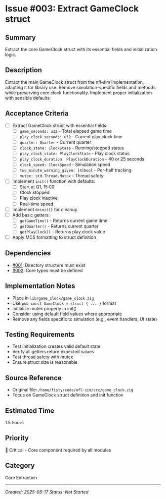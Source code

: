 # Issue #003: Extract GameClock struct

## Summary
Extract the core GameClock struct with its essential fields and initialization logic.

## Description
Extract the main GameClock struct from the nfl-sim implementation, adapting it for library use. Remove simulation-specific fields and methods while preserving core clock functionality. Implement proper initialization with sensible defaults.

## Acceptance Criteria
- [ ] Extract GameClock struct with essential fields:
  - [ ] `game_seconds: u32` - Total elapsed game time
  - [ ] `play_clock_seconds: u32` - Current play clock time
  - [ ] `quarter: Quarter` - Current quarter
  - [ ] `clock_state: ClockState` - Running/stopped status
  - [ ] `play_clock_state: PlayClockState` - Play clock status
  - [ ] `play_clock_duration: PlayClockDuration` - 40 or 25 seconds
  - [ ] `clock_speed: ClockSpeed` - Simulation speed
  - [ ] `two_minute_warning_given: [4]bool` - Per-half tracking
  - [ ] `mutex: std.Thread.Mutex` - Thread safety
- [ ] Implement `init()` function with defaults:
  - [ ] Start at Q1, 15:00
  - [ ] Clock stopped
  - [ ] Play clock inactive
  - [ ] Real-time speed
- [ ] Implement `deinit()` for cleanup
- [ ] Add basic getters:
  - [ ] `getGameTime()` - Returns current game time
  - [ ] `getQuarter()` - Returns current quarter
  - [ ] `getPlayClock()` - Returns play clock value
- [ ] Apply MCS formatting to struct definition

## Dependencies
- [#001](001_create_directory_structure.md): Directory structure must exist
- [#002](002_extract_core_types.md): Core types must be defined

## Implementation Notes
- Place in `lib/game_clock/game_clock.zig`
- Use `pub const GameClock = struct { ... }` format
- Initialize mutex properly in init()
- Consider using default field values where appropriate
- Remove any fields specific to simulation (e.g., event handlers, UI state)

## Testing Requirements
- Test initialization creates valid default state
- Verify all getters return expected values
- Test thread safety with mutex
- Ensure struct size is reasonable

## Source Reference
- Original file: `/home/fisty/code/nfl-sim/src/game_clock.zig`
- Focus on GameClock struct definition and init function

## Estimated Time
1.5 hours

## Priority
🔴 Critical - Core component required by all modules

## Category
Core Extraction

---
*Created: 2025-08-17*
*Status: Not Started*